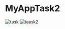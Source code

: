 # MyAppTask2
![task](https://github.com/RpalmaB/MyAppTask2/assets/135441862/c58f6420-073b-41ae-b852-d524888851ab)
![taask2](https://github.com/RpalmaB/MyAppTask2/assets/135441862/44168287-cfe0-45e7-87b1-0cd35d0acc53)

